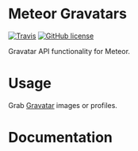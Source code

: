 Meteor Gravatars
================

[![Travis](https://img.shields.io/travis/idmontie/gravatar.svg?style=flat)](https://travis-ci.org/idmontie/gravatar) 
[![GitHub license](https://img.shields.io/:license-mit-blue.svg?style=flat)](https://github.com/idmontie/gravatar/blob/master/LICENSE.md)

Gravatar API functionality for Meteor.

# Usage

Grab [Gravatar](https://en.gravatar.com/) images or profiles.

# Documentation

